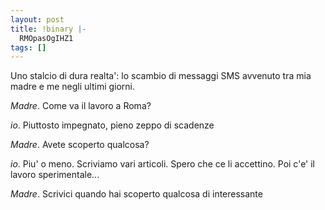 ```yaml
---
layout: post
title: !binary |-
  RMOpasOgIHZ1
tags: []
---
```


Uno stalcio di dura realta': lo scambio di messaggi SMS avvenuto tra mia madre e me negli ultimi giorni.

*Madre*. Come va il lavoro a Roma?

*io*. Piuttosto impegnato, pieno zeppo di scadenze

*Madre*. Avete scoperto qualcosa?

*io*. Piu' o meno. Scriviamo vari articoli. Spero che ce li accettino. Poi c'e' il lavoro sperimentale...

*Madre*. Scrivici quando hai scoperto qualcosa di interessante
